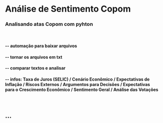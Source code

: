 # Análise de Sentimento Copom

### Analisando atas Copom com pyhton
<br>

#### -- automação para baixar arquivos 
#### -- tornar os arquivos em txt
#### -- comparar textos e analisar 
####         -- infos: Taxa de Juros (SELIC) / Cenário Econômico /  Expectativas de Inflação / Riscos Externos / Argumentos para Decisões / Expectativas para o Crescimento Econômico / Sentimento Geral / Análise das Votações

<br>

## ...


